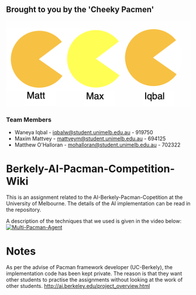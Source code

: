 ## Brought to you by the 'Cheeky Pacmen'

![Screen_Shot_2019-10-13_at_2.55.27_pm](uploads/59957435e0bfab8dfaf5912f5f8c31fc/Screen_Shot_2019-10-13_at_2.55.27_pm.png)


### Team Members

* Waneya Iqbal        - iqbalw@student.unimelb.edu.au     - 919750
* Maxim Mattvey       - mattveym@student.unimelb.edu.au   - 694125
* Matthew O'Halloran  - mohalloran@student.unimelb.edu.au - 702322

# Berkely-AI-Pacman-Competition-Wiki
This is an assignment related to the AI-Berkely-Pacman-Copetition at the University of Melbourne.
The details of the AI implementation can be read in the repository. 

A description of the techniques that we used is given in the video below:
[![Multi-Pacman-Agent](https://img.youtube.com/vi/dRNBx25eenw/0.jpg)](https://www.youtube.com/watch?v=dRNBx25eenw)


# Notes
As per the advise of Pacman framework developer (UC-Berkely), the implementation code has been kept private. The reason is that they want other students to practise the assignments without looking at the work of other students.
http://ai.berkeley.edu/project_overview.html
